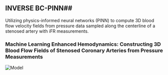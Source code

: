 ## INVERSE BC-PINN##
Utilizing physics-informed neural networks (PINN) to compute 3D blood flow velocity fields from pressure data sampled along the centerline of a stenosed artery with iFR measurements.
### Machine Learning Enhanced Hemodynamics: Constructing 3D Blood Flow Fields of Stenosed Coronary Arteries from Pressure Measurements

![Model](https://github.com/siva-viknesh/Inverse-BC-PINN-Framework/blob/main/Patient-Specific%20LAD%20Coronary%20Artery/Figure.jpeg)
